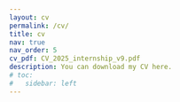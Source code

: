 ```yaml
---
layout: cv
permalink: /cv/
title: cv
nav: true
nav_order: 5
cv_pdf: CV_2025_internship_v9.pdf
description: You can download my CV here.
# toc:
#   sidebar: left
---
```

